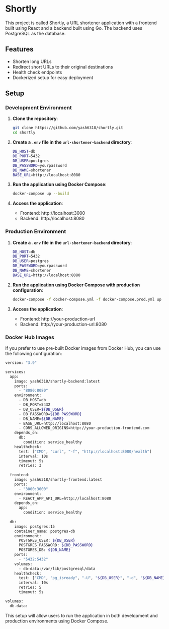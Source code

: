 # Shortly

This project is called Shortly, a URL shortener application with a frontend built using React and a backend built using Go. The backend uses PostgreSQL as the database.
## Features
- Shorten long URLs
- Redirect short URLs to their original destinations
- Health check endpoints
- Dockerized setup for easy deployment

## Setup

### Development Environment

1. **Clone the repository**:
   ```sh
   git clone https://github.com/yash6318/shortly.git
   cd shortly
   ```

2. **Create a `.env` file in the `url-shortener-backend` directory**:

    ```sh
    DB_HOST=db
    DB_PORT=5432
    DB_USER=postgres
    DB_PASSWORD=yourpassword
    DB_NAME=shortener
    BASE_URL=http://localhost:8080
    ```

3. **Run the application using Docker Compose**:

    ```sh
    docker-compose up --build
    ```

4. **Access the application**:
    - Frontend: http://localhost:3000
    - Backend: http://localhost:8080

### Production Environment

1. **Create a `.env` file in the `url-shortener-backend` directory**:

    ```sh
    DB_HOST=db
    DB_PORT=5432
    DB_USER=postgres
    DB_PASSWORD=yourpassword
    DB_NAME=shortener
    BASE_URL=http://localhost:8080
    ```

2. **Run the application using Docker Compose with production configuration**:

    ```sh
    docker-compose -f docker-compose.yml -f docker-compose.prod.yml up
    ```

3. **Access the application**:
    - Frontend: http://your-production-url
    - Backend: http://your-production-url:8080

### Docker Hub Images

If you prefer to use pre-built Docker images from Docker Hub, you can use the following configuration:

```sh
version: "3.9"

services:
  app:
    image: yash6318/shortly-backend:latest
    ports:
      - "8080:8080"
    environment:
      - DB_HOST=db
      - DB_PORT=5432
      - DB_USER=${DB_USER}
      - DB_PASSWORD=${DB_PASSWORD}
      - DB_NAME=${DB_NAME}
      - BASE_URL=http://localhost:8080
      - CORS_ALLOWED_ORIGINS=http://your-production-frontend.com
    depends_on:
      db:
        condition: service_healthy
    healthcheck:
      test: ["CMD", "curl", "-f", "http://localhost:8080/health"]
      interval: 10s
      timeout: 5s
      retries: 3
  
  frontend:
    image: yash6318/shortly-frontend:latest
    ports:
      - "3000:3000"
    environment:
      - REACT_APP_API_URL=http://localhost:8080
    depends_on:
      app:
        condition: service_healthy
  
  db:
    image: postgres:15
    container_name: postgres-db
    environment:
      POSTGRES_USER: ${DB_USER}
      POSTGRES_PASSWORD: ${DB_PASSWORD}
      POSTGRES_DB: ${DB_NAME}
    ports:
      - "5432:5432"
    volumes:
      - db-data:/var/lib/postgresql/data
    healthcheck:
      test: ["CMD", "pg_isready", "-U", "${DB_USER}", "-d", "${DB_NAME}"]
      interval: 10s
      retries: 5
      timeout: 5s

volumes:
  db-data:
```
This setup will allow users to run the application in both development and production environments using Docker Compose.